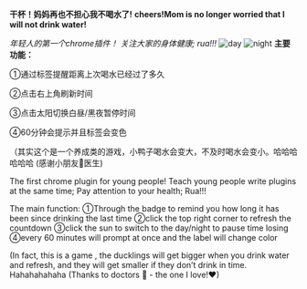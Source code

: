 
**干杯！妈妈再也不担心我不喝水了!**
**cheers!Mom is no longer worried that I will not drink water!**

*年轻人的第一个chrome插件！*
*关注大家的身体健康;*
*rua!!!*
![day](http://p0.meituan.net/dpgroup/e6c968d702f336e8d2df47f4adf7ec0639097.png)
![night](http:////p1.meituan.net/dpgroup/a95fc0ee6e4ec1cc62a3b21e2271e6eb42003.png)
**主要功能：**

①通过标签提醒距离上次喝水已经过了多久

②点击右上角刷新时间

③点击太阳切换白昼/黑夜暂停时间

④60分钟会提示并且标签会变色

（其实这个是一个养成类的游戏，小鸭子喝水会变大，不及时喝水会变小。哈哈哈哈哈哈
(感谢小朋友🐏医生)

The first chrome plugin for young people!
Teach young people write plugins at the same time;
Pay attention to your health;
Rua!!!

The main function:
①Through the badge to remind you how long it has been since drinking the last time
②click the top right corner to refresh the countdown
③click the sun to switch to the day/night to pause time losing
④every 60 minutes will prompt at once and the label will change color

(In fact, this is a game , the ducklings will get bigger when you drink water and refresh, and they will get smaller if they don’t drink in time. Hahahahahaha
(Thanks to doctors 🐏 - the one I love!❤)
